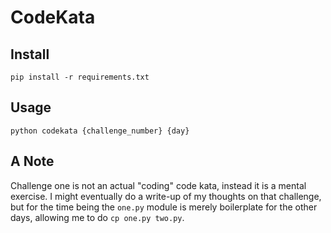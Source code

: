 # CodeKata

## Install

`pip install -r requirements.txt`

## Usage

`python codekata {challenge_number} {day}`

## A Note

Challenge one is not an actual "coding" code kata, instead it is a mental
exercise. I might eventually do a write-up of my thoughts on that challenge,
but for the time being the `one.py` module is merely boilerplate for the
other days, allowing me to do `cp one.py two.py`.
